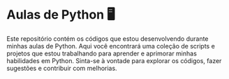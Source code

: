 # Aulas de Python 🖥️

Este repositório contém os códigos que estou desenvolvendo durante minhas aulas de Python. Aqui você encontrará uma coleção de scripts e projetos que estou trabalhando para aprender e aprimorar minhas habilidades em Python. Sinta-se à vontade para explorar os códigos, fazer sugestões e contribuir com melhorias.

